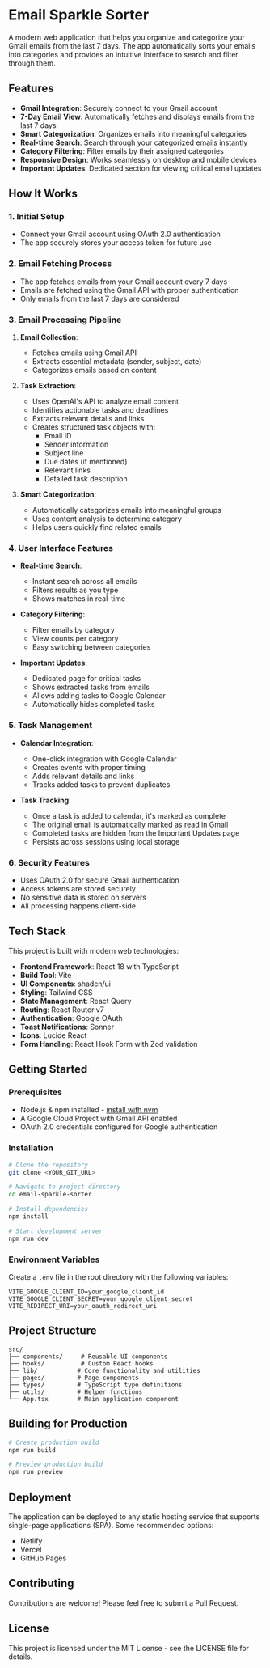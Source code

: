 # Email Sparkle Sorter

A modern web application that helps you organize and categorize your Gmail emails from the last 7 days. The app automatically sorts your emails into categories and provides an intuitive interface to search and filter through them.

## Features

- **Gmail Integration**: Securely connect to your Gmail account
- **7-Day Email View**: Automatically fetches and displays emails from the last 7 days
- **Smart Categorization**: Organizes emails into meaningful categories
- **Real-time Search**: Search through your categorized emails instantly
- **Category Filtering**: Filter emails by their assigned categories
- **Responsive Design**: Works seamlessly on desktop and mobile devices
- **Important Updates**: Dedicated section for viewing critical email updates

## How It Works

### 1. Initial Setup
- Connect your Gmail account using OAuth 2.0 authentication
- The app securely stores your access token for future use

### 2. Email Fetching Process
- The app fetches emails from your Gmail account every 7 days
- Emails are fetched using the Gmail API with proper authentication
- Only emails from the last 7 days are considered

### 3. Email Processing Pipeline
1. **Email Collection**:
   - Fetches emails using Gmail API
   - Extracts essential metadata (sender, subject, date)
   - Categorizes emails based on content

2. **Task Extraction**:
   - Uses OpenAI's API to analyze email content
   - Identifies actionable tasks and deadlines
   - Extracts relevant details and links
   - Creates structured task objects with:
     - Email ID
     - Sender information
     - Subject line
     - Due dates (if mentioned)
     - Relevant links
     - Detailed task description

3. **Smart Categorization**:
   - Automatically categorizes emails into meaningful groups
   - Uses content analysis to determine category
   - Helps users quickly find related emails

### 4. User Interface Features
- **Real-time Search**:
  - Instant search across all emails
  - Filters results as you type
  - Shows matches in real-time

- **Category Filtering**:
  - Filter emails by category
  - View counts per category
  - Easy switching between categories

- **Important Updates**:
  - Dedicated page for critical tasks
  - Shows extracted tasks from emails
  - Allows adding tasks to Google Calendar
  - Automatically hides completed tasks

### 5. Task Management
- **Calendar Integration**:
  - One-click integration with Google Calendar
  - Creates events with proper timing
  - Adds relevant details and links
  - Tracks added tasks to prevent duplicates

- **Task Tracking**:
  - Once a task is added to calendar, it's marked as complete
  - The original email is automatically marked as read in Gmail
  - Completed tasks are hidden from the Important Updates page
  - Persists across sessions using local storage

### 6. Security Features
- Uses OAuth 2.0 for secure Gmail authentication
- Access tokens are stored securely
- No sensitive data is stored on servers
- All processing happens client-side

## Tech Stack

This project is built with modern web technologies:

- **Frontend Framework**: React 18 with TypeScript
- **Build Tool**: Vite
- **UI Components**: shadcn/ui
- **Styling**: Tailwind CSS
- **State Management**: React Query
- **Routing**: React Router v7
- **Authentication**: Google OAuth
- **Toast Notifications**: Sonner
- **Icons**: Lucide React
- **Form Handling**: React Hook Form with Zod validation

## Getting Started

### Prerequisites

- Node.js & npm installed - [install with nvm](https://github.com/nvm-sh/nvm#installing-and-updating)
- A Google Cloud Project with Gmail API enabled
- OAuth 2.0 credentials configured for Google authentication

### Installation

```sh
# Clone the repository
git clone <YOUR_GIT_URL>

# Navigate to project directory
cd email-sparkle-sorter

# Install dependencies
npm install

# Start development server
npm run dev
```

### Environment Variables

Create a `.env` file in the root directory with the following variables:

```env
VITE_GOOGLE_CLIENT_ID=your_google_client_id
VITE_GOOGLE_CLIENT_SECRET=your_google_client_secret
VITE_REDIRECT_URI=your_oauth_redirect_uri
```

## Project Structure

```
src/
├── components/     # Reusable UI components
├── hooks/          # Custom React hooks
├── lib/           # Core functionality and utilities
├── pages/         # Page components
├── types/         # TypeScript type definitions
├── utils/         # Helper functions
└── App.tsx        # Main application component
```

## Building for Production

```sh
# Create production build
npm run build

# Preview production build
npm run preview
```

## Deployment

The application can be deployed to any static hosting service that supports single-page applications (SPA). Some recommended options:

- Netlify
- Vercel
- GitHub Pages

## Contributing

Contributions are welcome! Please feel free to submit a Pull Request.

## License

This project is licensed under the MIT License - see the LICENSE file for details.
